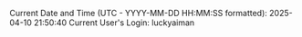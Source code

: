 Current Date and Time (UTC - YYYY-MM-DD HH:MM:SS formatted): 2025-04-10 21:50:40
Current User's Login: luckyaiman
